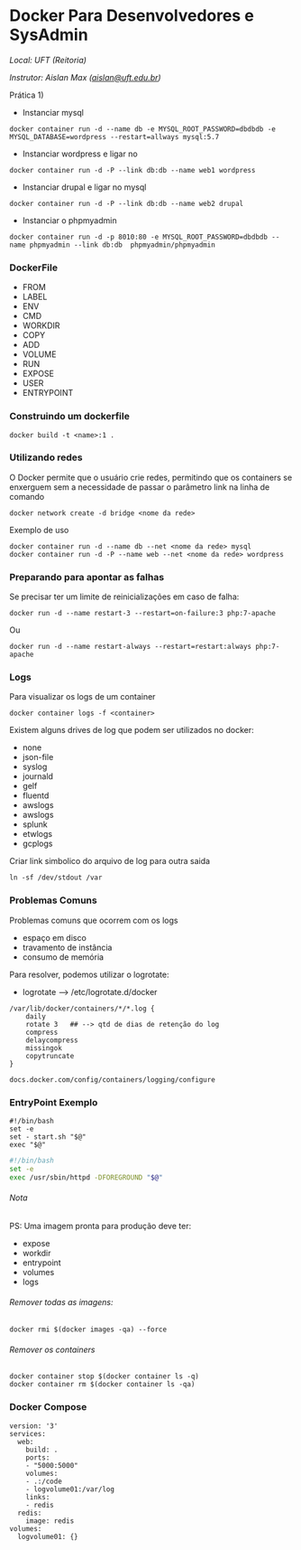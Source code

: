 # Docker Para Desenvolvedores e SysAdmin
_Local: UFT (Reitoria)_

_Instrutor: Aislan Max (aislan@uft.edu.br)_

Prática 1)
* Instanciar mysql
```
docker container run -d --name db -e MYSQL_ROOT_PASSWORD=dbdbdb -e MYSQL_DATABASE=wordpress --restart=allways mysql:5.7
```
* Instanciar wordpress e ligar no 
```
docker container run -d -P --link db:db --name web1 wordpress
```
* Instanciar drupal e ligar no mysql
```
docker container run -d -P --link db:db --name web2 drupal
```
* Instanciar o phpmyadmin
```
docker container run -d -p 8010:80 -e MYSQL_ROOT_PASSWORD=dbdbdb --name phpmyadmin --link db:db  phpmyadmin/phpmyadmin

```


### DockerFile

* FROM
* LABEL
* ENV
* CMD
* WORKDIR
* COPY
* ADD
* VOLUME
* RUN
* EXPOSE
* USER
* ENTRYPOINT

### Construindo um dockerfile

```
docker build -t <name>:1 .
```


### Utilizando redes
O Docker permite que o usuário crie redes, permitindo que os containers se enxerguem sem a necessidade de passar o parâmetro link na linha de comando
```
docker network create -d bridge <nome da rede>
```

Exemplo de uso
```
docker container run -d --name db --net <nome da rede> mysql
docker container run -d -P --name web --net <nome da rede> wordpress
```


### Preparando para apontar as falhas
Se precisar ter um limite de reinicializações em caso de falha:

```
docker run -d --name restart-3 --restart=on-failure:3 php:7-apache
```
Ou

```
docker run -d --name restart-always --restart=restart:always php:7-apache
```

### Logs
Para visualizar os logs de um container

```
docker container logs -f <container>
```

Existem alguns drives de log que podem ser utilizados no docker:
- none
- json-file
- syslog
- journald
- gelf
- fluentd
- awslogs
- awslogs
- splunk
- etwlogs
- gcplogs

Criar link simbolico do arquivo de log para outra saida

```
ln -sf /dev/stdout /var
```

### Problemas Comuns
Problemas comuns que ocorrem com os logs
- espaço em disco
- travamento de instância
- consumo de memória

Para resolver, podemos utilizar o logrotate:
- logrotate --> /etc/logrotate.d/docker

```
/var/lib/docker/containers/*/*.log {
    daily
    rotate 3   ## --> qtd de dias de retenção do log
    compress
    delaycompress
    missingok
    copytruncate
}

docs.docker.com/config/containers/logging/configure
```

### EntryPoint Exemplo

```entrypoint
#!/bin/bash
set -e
set - start.sh "$@"
exec "$@"
```

```start.sh
#!/bin/bash
set -e
exec /usr/sbin/httpd -DFOREGROUND "$@"
```

###### Nota
PS: Uma imagem pronta para produção deve ter:
- expose
- workdir
- entrypoint
- volumes
- logs

###### Remover todas as imagens:

```
docker rmi $(docker images -qa) --force
```

###### Remover os containers
```
docker container stop $(docker container ls -q)
docker container rm $(docker container ls -qa)
```

### Docker Compose

```
version: '3'
services:
  web:
    build: .
    ports:
    - "5000:5000"
    volumes:
    - .:/code
    - logvolume01:/var/log
    links:
    - redis
  redis:
    image: redis
volumes:
  logvolume01: {}
```